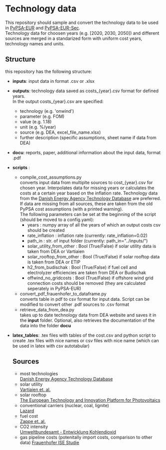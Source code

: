 # Technology data

This repository should sample and convert the technology data to be used in [PyPSA-EUR](https://github.com/PyPSA/pypsa-eur.git) and [PyPSA-EUR-Sec](https://github.com/PyPSA/pypsa-eur-sec.git).   
Technology data for choosen years (e.g. [2020, 2030, 2050]) and different sources are merged in a standarized form with uniform cost years, technology names and units.

## Structure
this repository has the following structure: 

* **inputs**: input data in format .csv or .xlsx
* **outputs**: technology data saved as costs_{year}.csv format for defined years.  
               In the output costs_{year}.csv are specified:  
  * technology (e.g. 'onwind')
  * parameter (e.g. FOM) 
  * value (e.g. 1.18)
  * unit (e.g. %/year)
  * source (e.g. DEA, excel_file_name.xlsx) 
  * further description (specific assumptions, sheet name if data from DEA)
* **docu**: reports, paper, additional information about the input data, format .pdf
* **scripts** : 
  * compile_cost_assumptions.py   
    converts input data from multiplte sources to cost_{year}.csv for chosen year. Interpolates data for missing years or calculates the costs at a certain year based on the inflation rate. Technology data from the [Danish Energy Agency Technology Database](https://ens.dk/en/our-services/projections-and-models/technology-data) are preferred.   
If data are missing from all sources, these are taken from the old PyPSA cost
assumptions (with a printed warning).   
The following parameters can be set at the beginning of the script (should be moved to a config.yaml):
      * years : numpy array of all the years of which an output costs csv should be created
      * rate_inflation : inflation rate (currently: rate_inflation=0.02)
      * path_in : str. of input folder (currently: path_in="../inputs/")
      * solar_utility_from_other : Bool (True/False) if solar utility data is taken from DEA or Vartiaien
      * solar_rooftop_from_other : Bool (True/False) if solar rooftop data is taken from DEA or ETIP
      * h2_from_budischak : Bool (True/False) if fuel cell and electrolyzer efficiencies are taken from DEA or Budischak
      * offwind_no_gridcosts : Bool (True/False) if offshore wind grid connection costs should be removed (they are calculated seperately in PyPSA-EUR)
  * convert_pdf_frauenhofer_to_dataframe.py   
  converts table in pdf to csv format for input data. Script can be modified to convert other .pdf sources to .csv format
  * retrieve_data_from_dea.py   
  takes up to date technology data from DEA website and saves it in the **input** folder. Optional, also retrieves the documentation of the data into the folder **docu**  
* **latex_tables**: .tex files with tables of the cost.csv and python script to create .tex files with nice names or csv files with nice name (which can be used in latex with csv autotabular)
  
  
  ## Sources
  * most technologies  
   [Danish Energy Agency Technology Database](https://ens.dk/en/our-services/projections-and-models/technology-data)
  * solar utility  
  [Vartiaien et. al.](https://onlinelibrary.wiley.com/doi/full/10.1002/pip.3189)   
  * solar rooftop  
  [The European Technology and Innovation Platform for Photovoltaics](https://etip-pv.eu/)
  * conventional carriers (nuclear, coal, lignite)  
  [Lazard](https://www.lazard.com/media/451086/lazards-levelized-cost-of-energy-version-130-vf.pdf)
  * fuel cost  
  [Zappe et. al.](https://doi.org/10.1016/j.apenergy.2018.08.109)
  * CO2 intensity  
  [Umweltbundesamt - Entwicklung Kohlendioxid](https://www.umweltbundesamt.de/publikationen/entwicklung-der-spezifischen-kohlendioxid-5)
  * gas pipeline costs (potenitally import costs, comparison to other data)
  [Frauenhofer ISE Studie](https://www.ise.fraunhofer.de/de/veroeffentlichungen/studien/wege-zu-einem-klimaneutralen-energiesystem.html)
  
           

